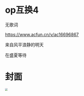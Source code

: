 # op互换4

无歌词

https://www.acfun.cn/v/ac16696867

来自风平浪静的明天

在盛夏等待

# 封面

<img src="https://tx-free-imgs.acfun.cn/o_1ecjrfsef1ulrbsllarjo8vd0.jpeg" style="zoom:50%;" />
